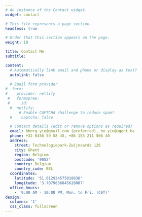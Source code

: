 ```yaml
---
# An instance of the Contact widget.
widget: contact

# This file represents a page section.
headless: true

# Order that this section appears on the page.
weight: 10

title: Contact Me
subtitle:

content:
  # Automatically link email and phone or display as text?
  autolink: false
  
  # Email form provider
#  form:
#    provider: netlify
 #   formspree:
 #     id:
  #  netlify:
      # Enable CAPTCHA challenge to reduce spam?
  #    captcha: false

  # Contact details (edit or remove options as required)
  email: bborg.yin@gmail.com (preferred), bo.yin@ugent.be
  phone: +32 0456 59 58 45, +86 155 211 566 40
  address:
    street: Technologiepark-Zwijnaarde 126
    city: Ghent
    region: Belgium
    postcode: '9052'
    country: Belgium
    country_code: BEL
  coordinates:
    latitude: '51.012924575018836'
    longitude: '3.7079836845628007'
  office_hours:
    - '9:00 AM - 10:00 PM, Mon. to Fri. (CET)'
design:
  columns: '1'
  css_class: fullscreen
---
```

